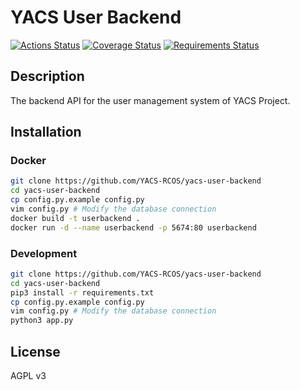 # YACS User Backend
[![Actions Status](https://github.com/123joshuawu/yacs-user-backend/workflows/Simple%20Pytest/badge.svg?branch=test/simple)](https://github.com/123joshuawu/yacs-user-backend/actions)
[![Coverage Status](https://coveralls.io/repos/github/123joshuawu/yacs-user-backend/badge.svg?branch=test/simple)](https://coveralls.io/github/123joshuawu/yacs-user-backend?branch=test/simple)
[![Requirements Status](https://requires.io/github/123joshuawu/yacs-user-backend/requirements.svg?branch=test%2Fsimple)](https://requires.io/github/123joshuawu/yacs-user-backend/requirements/?branch=test%2Fsimple)

## Description
The backend API for the user management system of YACS Project.

## Installation

### Docker
```bash
git clone https://github.com/YACS-RCOS/yacs-user-backend
cd yacs-user-backend
cp config.py.example config.py
vim config.py # Modify the database connection
docker build -t userbackend .
docker run -d --name userbackend -p 5674:80 userbackend
```

### Development
```bash
git clone https://github.com/YACS-RCOS/yacs-user-backend
cd yacs-user-backend
pip3 install -r requirements.txt
cp config.py.example config.py
vim config.py # Modify the database connection
python3 app.py
```

## License
AGPL v3
